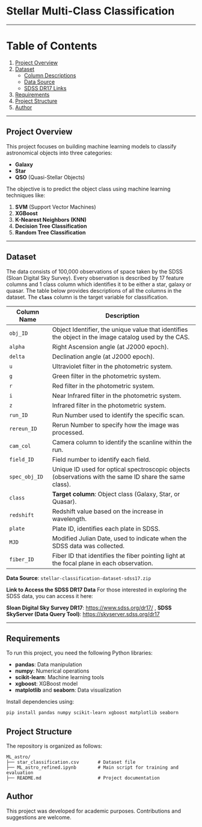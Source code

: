 # Stellar Multi-Class Classification

--- 

# Table of Contents

1. [Project Overview](#project-overview)
2. [Dataset](#dataset)
   - [Column Descriptions](#column-descriptions)
   - [Data Source](#data-source)
   - [SDSS DR17 Links](#link-to-access-the-sdss-dr17-data)
3. [Requirements](#requirements)
4. [Project Structure](#project-structure)
5. [Author](#author)


---

## **Project Overview**
This project focuses on building machine learning models to classify astronomical objects into three categories:

- **Galaxy**
- **Star**
- **QSO** (Quasi-Stellar Objects)

The objective is to predict the object class using machine learning techniques like:

1. **SVM** (Support Vector Machines)
2. **XGBoost**
3. **K-Nearest Neighbors (KNN)**
4. **Decision Tree Classification**
5. **Random Tree Classification** 
---

## **Dataset**
The data consists of 100,000 observations of space taken by the SDSS (Sloan Digital Sky Survey). Every observation is described by 17 feature columns and 1 class column which identifies it to be either a star, galaxy or quasar. The table below provides descriptions of all the columns in the dataset. The **`class`** column is the target variable for classification.

| **Column Name**    | **Description**                                                                                      |
|--------------------|------------------------------------------------------------------------------------------------------|
| `obj_ID`           | Object Identifier, the unique value that identifies the object in the image catalog used by the CAS. |
| `alpha`            | Right Ascension angle (at J2000 epoch).                                                             |
| `delta`            | Declination angle (at J2000 epoch).                                                                 |
| `u`                | Ultraviolet filter in the photometric system.                                                       |
| `g`                | Green filter in the photometric system.                                                             |
| `r`                | Red filter in the photometric system.                                                               |
| `i`                | Near Infrared filter in the photometric system.                                                     |
| `z`                | Infrared filter in the photometric system.                                                          |
| `run_ID`           | Run Number used to identify the specific scan.                                                      |
| `rereun_ID`        | Rerun Number to specify how the image was processed.                                                |
| `cam_col`          | Camera column to identify the scanline within the run.                                              |
| `field_ID`         | Field number to identify each field.                                                                |
| `spec_obj_ID`      | Unique ID used for optical spectroscopic objects (observations with the same ID share the same class).|
| `class`            | **Target column**: Object class (Galaxy, Star, or Quasar).                                          |
| `redshift`         | Redshift value based on the increase in wavelength.                                                 |
| `plate`            | Plate ID, identifies each plate in SDSS.                                                            |
| `MJD`              | Modified Julian Date, used to indicate when the SDSS data was collected.                            |
| `fiber_ID`         | Fiber ID that identifies the fiber pointing light at the focal plane in each observation.           |

**Data Source**: `stellar-classification-dataset-sdss17.zip`

**Link to Access the SDSS DR17 Data**
For those interested in exploring the SDSS data, you can access it here:

**Sloan Digital Sky Survey DR17**: https://www.sdss.org/dr17/ , 
**SDSS SkyServer (Data Query Tool)**: https://skyserver.sdss.org/dr17


---

## **Requirements**
To run this project, you need the following Python libraries:

- **pandas**: Data manipulation
- **numpy**: Numerical operations
- **scikit-learn**: Machine learning tools
- **xgboost**: XGBoost model
- **matplotlib** and **seaborn**: Data visualization

Install dependencies using:

```bash
pip install pandas numpy scikit-learn xgboost matplotlib seaborn
```

## **Project Structure**
The repository is organized as follows:

```plaintext
ML_astro/
├── star_classification.csv       # Dataset file
├── ML_astro_refined.ipynb        # Main script for training and evaluation
├── README.md                     # Project documentation
```

## **Author** 
This project was developed for academic purposes. Contributions and suggestions are welcome.

